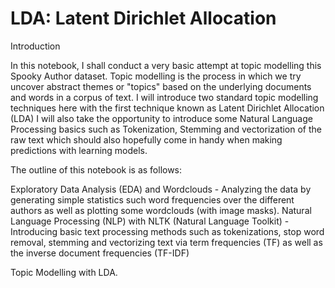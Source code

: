 # LDA: Latent Dirichlet Allocation

Introduction

In this notebook, I shall conduct a very basic attempt at topic modelling this Spooky Author dataset. Topic modelling is the process in which we try uncover abstract themes or "topics" based on the underlying documents and words in a corpus of text. I will introduce two standard topic modelling techniques here with the first technique known as Latent Dirichlet Allocation (LDA) I will also take the opportunity to introduce some Natural Language Processing basics such as Tokenization, Stemming and vectorization of the raw text which should also hopefully come in handy when making predictions with learning models.

The outline of this notebook is as follows:

Exploratory Data Analysis (EDA) and Wordclouds - Analyzing the data by generating simple statistics such word frequencies over the different authors as well as plotting some wordclouds (with image masks). Natural Language Processing (NLP) with NLTK (Natural Language Toolkit) - Introducing basic text processing methods such as tokenizations, stop word removal, stemming and vectorizing text via term frequencies (TF) as well as the inverse document frequencies (TF-IDF)

Topic Modelling with LDA.
